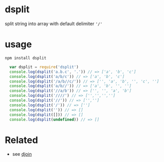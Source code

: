 # dsplit
split string into array with default delimiter `'/'`

# usage
`npm install dsplit`

```js
  var dsplit = require('dsplit')
  console.log(dsplit('a.b.c', '.')) // => ['a', 'b', 'c']
  console.log(dsplit('a/b/c')) // => ['a', 'b', 'c']
  console.log(dsplit('/a/b//c/')) // => ['', 'a', 'b', '', 'c', '']
  console.log(dsplit('a/b//')) // => ['a', 'b', '', '']
  console.log(dsplit('//a/b')) // => ['', '', 'a', 'b']
  console.log(dsplit('////') // => ['','','','']
  console.log(dsplit('//')) // => ['','']
  console.log(dsplit('/')) // => ['']
  console.log(dsplit('')) // => []
  console.log(dsplit([])) // => []
  console.log(dsplit(undefined)) // => []
```

# Related
* see [djoin](https://www.npmjs.com/package/djoin)
